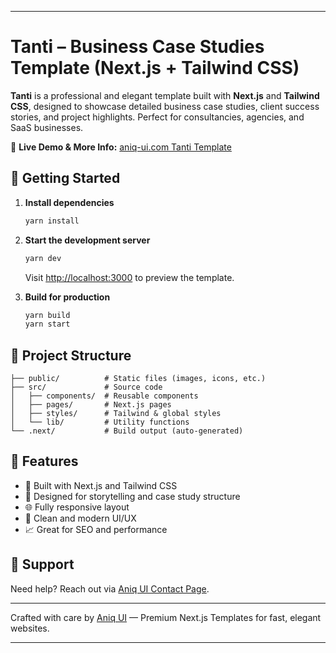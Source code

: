  
---

# Tanti – Business Case Studies Template (Next.js + Tailwind CSS)

**Tanti** is a professional and elegant template built with **Next.js** and **Tailwind CSS**, designed to showcase detailed business case studies, client success stories, and project highlights. Perfect for consultancies, agencies, and SaaS businesses.

🔗 **Live Demo & More Info:** [aniq-ui.com Tanti Template](https://www.aniq-ui.com/en/templates/business-case-studies-nextjs-template)

## 🚀 Getting Started

1. **Install dependencies**

   ```sh
   yarn install
   ```

2. **Start the development server**

   ```sh
   yarn dev
   ```

   Visit [http://localhost:3000](http://localhost:3000) to preview the template.

3. **Build for production**

   ```sh
   yarn build
   yarn start
   ```

## 🧠 Project Structure

```
├── public/          # Static files (images, icons, etc.)
├── src/             # Source code
│   ├── components/  # Reusable components
│   ├── pages/       # Next.js pages
│   ├── styles/      # Tailwind & global styles
│   └── lib/         # Utility functions
└── .next/           # Build output (auto-generated)
```

## 🌟 Features

* 🧾 Built with Next.js and Tailwind CSS
* 🧠 Designed for storytelling and case study structure
* 🌐 Fully responsive layout
* 🎨 Clean and modern UI/UX
* 📈 Great for SEO and performance

## 💬 Support

Need help? Reach out via [Aniq UI Contact Page](https://www.aniq-ui.com/#contact).

---

Crafted with care by [Aniq UI](https://www.aniq-ui.com) — Premium Next.js Templates for fast, elegant websites.

---

 
